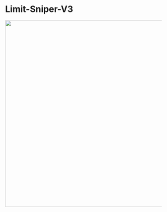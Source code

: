 # Limit-Sniper-V3

<img src="https://user-images.githubusercontent.com/70858574/210904846-a055fd00-0e15-4651-90e0-eefb4ec15264.png" width="600">
